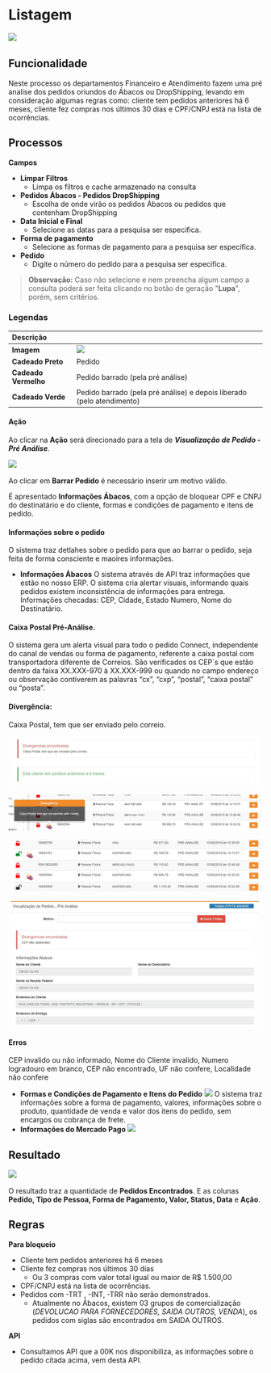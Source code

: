 # Listagem

![](http://developers.connectparts.com.br/imagens/img01.png)

## Funcionalidade

Neste processo os departamentos Financeiro e Atendimento fazem uma pré analise dos pedidos oriundos do Ábacos ou DropShipping, levando em consideração algumas regras como: cliente tem pedidos anteriores há 6 meses, cliente fez compras nos últimos 30 dias e CPF/CNPJ está na lista de ocorrências.

## Processos

**Campos**

* **Limpar Filtros**
  * Limpa os filtros e cache armazenado na consulta
* **Pedidos Ábacos - Pedidos DropShipping**
  * Escolha de onde virão os pedidos Ábacos ou pedidos que contenham DropShipping
* **Data Inicial e Final**
  * Selecione as datas para a pesquisa ser especifica.
* **Forma de pagamento**
  * Selecione as formas de pagamento para a pesquisa ser especifica.
* **Pedido**
  * Digite o número do pedido para a pesquisa ser especifica.

> **Observação:**  Caso não selecione e nem preencha algum campo a consulta poderá ser feita clicando no botão de geração "**Lupa**", porém, sem critérios.

### Legendas

| Descrição |  |
| :--- | :--- |
| **Imagem** | ![](http://developers.connectparts.com.br/imagens/preAnalise02.png) |
| **Cadeado Preto** | Pedido |
| **Cadeado Vermelho** | Pedido barrado \(pela pré análise\) |
| **Cadeado Verde** | Pedido barrado \(pela pré análise\) e depois liberado \(pelo atendimento\) |

#### Ação

Ao clicar na **Ação** será direcionado para a tela de _**Visualização de Pedido - Pré Análise**_.

![](http://developers.connectparts.com.br/imagens/preAnalise04.png)

Ao clicar em **Barrar Pedido** é necessário inserir um motivo válido.

É apresentado **Informações Ábacos**, com a opção de bloquear CPF e CNPJ do destinatário e do cliente, formas e condições de pagamento e itens de pedido.

#### Informações sobre o pedido

O sistema traz detlahes sobre o pedido para que ao barrar o pedido, seja feita de forma consciente e maoires informações.

* **Informações Ábacos**   O sistema através de API traz informações que estão no nosso ERP. O sistema cria alertar visuais, informando quais pedidos existem inconsistência de informações para entrega. Informações checadas: CEP, Cidade, Estado Numero, Nome do Destinatário.

#### Caixa Postal Pré-Análise.

O sistema gera um alerta visual para todo o pedido Connect, independente do canal de vendas ou forma de pagamento, referente a caixa postal com transportadora diferente de Correios. São verificados os CEP´s que estão dentro da faixa XX.XXX-970 à XX.XXX-999 ou quando no campo endereço ou observação contiverem as palavras “cx”, “cxp”, “postal”, “caixa postal” ou “posta”.

#### Divergência:

Caixa Postal, tem que ser enviado pelo correio.

![](../.gitbook/assets/imagem_3.jpeg)

![](../.gitbook/assets/imagem_2.jpeg)

![](../.gitbook/assets/imagem_1.jpeg)

![](../.gitbook/assets/whatsapp-image-2018-07-23-at-16.53.20.jpeg)

#### Erros

CEP invalido ou não informado, Nome do Cliente invalido, Numero logradouro em branco,  CEP não encontrado, UF não confere, Localidade não confere

* **Formas e Condições de Pagamento e Itens do Pedido** ![](http://developers.connectparts.com.br/imagens/preAnaliseImg002.png) O sistema traz informações sobre a forma de pagamento, valores, informações sobre o produto, quantidade de venda e valor dos itens do pedido, sem encargos ou cobrança de frete.
* **Informações do Mercado Pago** ![](http://developers.connectparts.com.br/imagens/preAnaliseImg003.png)

## Resultado

![](http://developers.connectparts.com.br/imagens/financeiroPreAnaliseListagem01.png)

O resultado traz a quantidade de **Pedidos Encontrados**. E as colunas **Pedido, Tipo de Pessoa, Forma de Pagamento, Valor, Status, Data** e **Ação**.

## Regras

**Para bloqueio**

* Cliente tem pedidos anteriores há 6 meses
* Cliente fez compras nos últimos 30 dias
  * Ou 3 compras com valor total igual ou maior de R$ 1.500,00
* CPF/CNPJ está na lista de ocorrências.
* Pedidos com -TRT , -INT, -TRR não serão demonstrados.
  * Atualmente no Ábacos, existem 03 grupos de comercialização \(_DEVOLUCAO PARA FORNECEDORES, SAIDA OUTROS, VENDA_\), os pedidos com siglas são encontrados em SAIDA OUTROS.

**API**

* Consultamos API que a 00K nos disponibiliza, as informações sobre o pedido citada acima, vem desta API. 


